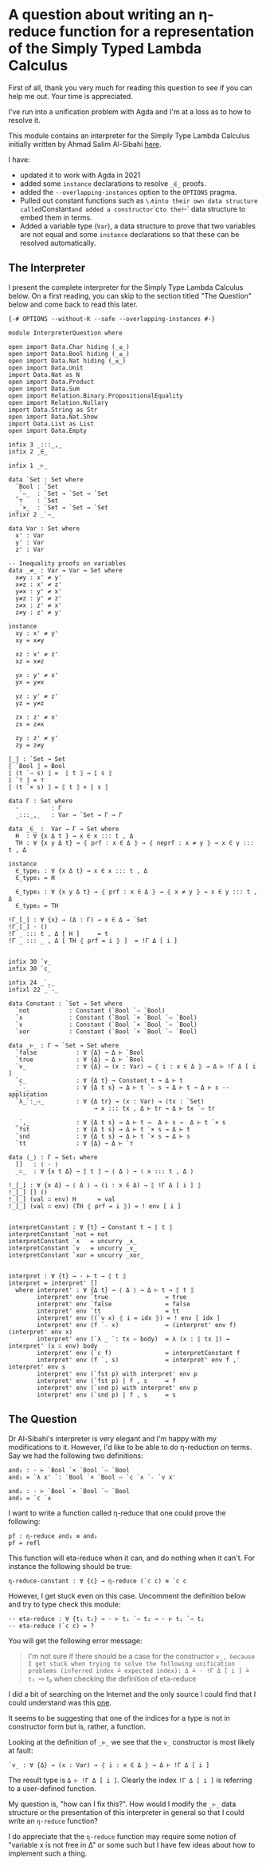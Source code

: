<!-- -*-agda2-*- -->
# A question about writing an η-reduce function for a representation of the Simply Typed Lambda Calculus

First of all, thank you very much for reading this question
to see if you can help me out. Your time is appreciated.

I've run into a unification problem with Agda and I'm at a loss as to how to resolve it.

This module contains an interpreter for the Simply Type Lambda Calculus
initially written by Ahmad Salim Al-Sibahi [here](https://github.com/ahmadsalim/well-typed-agda-interpreter).

I have:
- updated it to work with Agda in 2021
- added some `instance` declarations to resolve `_∈_` proofs.
- added the `--overlapping-instances` option to the `OPTIONS` pragma.
- Pulled out constant functions such as `\`_∧_` into their own data structure
  called `Constant` and added a constructor `\`c` to the `_⊢_` data structure
  to embed them in terms.
- Added a variable type (`Var`), a data structure to prove that two variables are not
  equal and some `instance` declarations so that these can be resolved automatically.


## The Interpreter

I present the complete interpreter for the Simply Type Lambda Calculus
below. On a first reading, you can skip to the section titled "The Question"
below and come back to read this later.


```
{-# OPTIONS --without-K --safe --overlapping-instances #-}

module InterpreterQuestion where

open import Data.Char hiding (_≤_)
open import Data.Bool hiding (_≤_)
open import Data.Nat hiding (_≤_)
open import Data.Unit
import Data.Nat as N
open import Data.Product
open import Data.Sum
open import Relation.Binary.PropositionalEquality
open import Relation.Nullary
import Data.String as Str
open import Data.Nat.Show
import Data.List as List
open import Data.Empty

infix 3 _:::_,_
infix 2 _∈_

infix 1 _⊢_

data `Set : Set where
  `Bool : `Set
  _`⇨_  : `Set → `Set → `Set
  `⊤    : `Set
  _`×_  : `Set → `Set → `Set
infixr 2 _`⇨_

data Var : Set where
  x' : Var
  y' : Var
  z' : Var

-- Inequality proofs on variables
data _≠_ : Var → Var → Set where
  x≠y : x' ≠ y'
  x≠z : x' ≠ z'
  y≠x : y' ≠ x'
  y≠z : y' ≠ z'
  z≠x : z' ≠ x'
  z≠y : z' ≠ y'

instance
  xy : x' ≠ y'
  xy = x≠y

  xz : x' ≠ z'
  xz = x≠z

  yx : y' ≠ x'
  yx = y≠x

  yz : y' ≠ z'
  yz = y≠z

  zx : z' ≠ x'
  zx = z≠x

  zy : z' ≠ y'
  zy = z≠y

⟦_⟧ : `Set → Set
⟦ `Bool ⟧ = Bool
⟦ (t `⇨ s) ⟧ =  ⟦ t ⟧ → ⟦ s ⟧
⟦ `⊤ ⟧ = ⊤
⟦ (t `× s) ⟧ = ⟦ t ⟧ × ⟦ s ⟧

data Γ : Set where
  ·         : Γ
  _:::_,_   : Var → `Set → Γ → Γ

data _∈_ :  Var → Γ → Set where
  H  : ∀ {x Δ t } → x ∈ x ::: t , Δ
  TH : ∀ {x y Δ t} → ⦃ prf : x ∈ Δ ⦄ → ⦃ neprf : x ≠ y ⦄ → x ∈ y ::: t , Δ

instance
  ∈_type₁ : ∀ {x Δ t} → x ∈ x ::: t , Δ
  ∈_type₁ = H

  ∈_type₂ : ∀ {x y Δ t} → ⦃ prf : x ∈ Δ ⦄ → ⦃ x ≠ y ⦄ → x ∈ y ::: t , Δ
  ∈_type₂ = TH

!Γ_[_] : ∀ {x} → (Δ : Γ) → x ∈ Δ → `Set
!Γ_[_] · ()
!Γ _ ::: t , Δ [ H ]     = t
!Γ _ ::: _ , Δ [ TH ⦃ prf = i ⦄ ]  = !Γ Δ [ i ]


infix 30 `v_
infix 30 `c_

infix 24 _`,_
infixl 22 _`₋_

data Constant : `Set → Set where
  `not           : Constant (`Bool `⇨ `Bool)
  `∧             : Constant (`Bool `× `Bool `⇨ `Bool)
  `∨             : Constant (`Bool `× `Bool `⇨ `Bool)
  `xor           : Constant (`Bool `× `Bool `⇨ `Bool)

data _⊢_ : Γ → `Set → Set where
  `false           : ∀ {Δ} → Δ ⊢ `Bool
  `true            : ∀ {Δ} → Δ ⊢ `Bool
  `v_              : ∀ {Δ} → (x : Var) → ⦃ i : x ∈ Δ ⦄ → Δ ⊢ !Γ Δ [ i ]
  `c_              : ∀ {Δ t} → Constant t → Δ ⊢ t
  _`₋_             : ∀ {Δ t s} → Δ ⊢ t `⇨ s → Δ ⊢ t → Δ ⊢ s --application
  `λ_`:_⇨_         : ∀ {Δ tr} → (x : Var) → (tx : `Set)
                        → x ::: tx , Δ ⊢ tr → Δ ⊢ tx `⇨ tr

  _`,_             : ∀ {Δ t s} → Δ ⊢ t →  Δ ⊢ s →  Δ ⊢ t `× s
  `fst             : ∀ {Δ t s} → Δ ⊢ t `× s → Δ ⊢ t
  `snd             : ∀ {Δ t s} → Δ ⊢ t `× s → Δ ⊢ s
  `tt              : ∀ {Δ} → Δ ⊢ `⊤

data ⟨_⟩ : Γ → Set₁ where
  []   : ⟨ · ⟩
  _∷_  : ∀ {x t Δ} → ⟦ t ⟧ → ⟨ Δ ⟩ → ⟨ x ::: t , Δ ⟩

!_[_] : ∀ {x Δ} → ⟨ Δ ⟩ → (i : x ∈ Δ) → ⟦ !Γ Δ [ i ] ⟧
!_[_] [] ()
!_[_] (val ∷ env) H      = val
!_[_] (val ∷ env) (TH ⦃ prf = i ⦄) = ! env [ i ]


interpretConstant : ∀ {t} → Constant t → ⟦ t ⟧
interpretConstant `not = not
interpretConstant `∧   = uncurry _∧_
interpretConstant `∨   = uncurry _∨_
interpretConstant `xor = uncurry _xor_


interpret : ∀ {t} → · ⊢ t → ⟦ t ⟧
interpret = interpret' []
  where interpret' : ∀ {Δ t} → ⟨ Δ ⟩ → Δ ⊢ t → ⟦ t ⟧
        interpret' env `true                = true
        interpret' env `false               = false
        interpret' env `tt                  = tt
        interpret' env ((`v x) ⦃ i = idx ⦄) = ! env [ idx ]
        interpret' env (f `₋ x)             = (interpret' env f) (interpret' env x)
        interpret' env (`λ _ `: tx ⇨ body)  = λ (x : ⟦ tx ⟧) → interpret' (x ∷ env) body
        interpret' env (`c f)               = interpretConstant f
        interpret' env (f `, s)             = interpret' env f ,′ interpret' env s
        interpret' env (`fst p) with interpret' env p
        interpret' env (`fst p) | f , s     = f
        interpret' env (`snd p) with interpret' env p
        interpret' env (`snd p) | f , s     = s
```

## The Question

Dr Al-Sibahi's interpreter is very elegant and I'm happy with my modifications to it.
However, I'd like to be able to do η-reduction on terms. Say we had the following
two definitions:

```
and₁ : · ⊢ `Bool `× `Bool `⇨ `Bool
and₁ = `λ x' `: `Bool `× `Bool ⇨ `c `∧ `₋ `v x'

and₂ : · ⊢ `Bool `× `Bool `⇨ `Bool
and₂ = `c `∧
```

I want to write a function called η-reduce that one could prove the following:

    pf : η-reduce and₁ ≡ and₂
    pf = refl

This function will eta-reduce when it can, and do nothing when it can't.
For instance the following should be true:

    η-reduce-constant : ∀ {c} → η-reduce (`c c) ≡ `c c

However, I get stuck even on this case. Uncomment the definition below and try to 
type check this module:

```
-- eta-reduce : ∀ {t₁ t₂} → · ⊢ t₁ `⇨ t₂ → · ⊢ t₁ `⇨ t₂
-- eta-reduce (`c c) = ?
```

You will get the following error message: 

>  I'm not sure if there should be a case for the constructor `v_,
> because I get stuck when trying to solve the following unification
> problems (inferred index ≟ expected index):
> Δ ≟ ·
> !Γ Δ [ i ] ≟ t₁ `⇨ t₂
> when checking the definition of eta-reduce

I did a bit of searching on the Internet and the only source I could find
that I could understand was this [one](https://doisinkidney.com/posts/2018-09-20-agda-tips.html]).

It seems to be suggesting that one of the indices for a type is not in constructor form but is,
rather, a function.

Looking at the definition of `_⊢_` we see that the `v_` constructor is most likely at fault: 

    `v_ : ∀ {Δ} → (x : Var) → ⦃ i : x ∈ Δ ⦄ → Δ ⊢ !Γ Δ [ i ]

The result type is `Δ ⊢ !Γ Δ [ i ]`. Clearly the index `!Γ Δ [ i ]` is referring to a 
user-defined function.

My question is, "how can I fix this?". How would I modify the `_⊢_` data structure or
the presentation of this interpreter in general so that I could write an `η-reduce` function?

I do appreciate that the `η-reduce` function may require some notion of "variable x is not free in Δ"
or some such but I have few ideas about how to implement such a thing.

